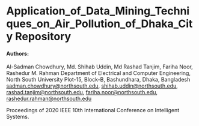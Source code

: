 # Application_of_Data_Mining_Techniques_on_Air_Pollution_of_Dhaka_City Repository

#### Authors:
Al-Sadman Chowdhury, Md. Shihab Uddin, Md Rashad Tanjim, Fariha Noor, Rashedur M. Rahman
Department of Electrical and Computer Engineering, North South University
Plot-15, Block-B, Bashundhara, Dhaka, Bangladesh
sadman.chowdhury@northsouth.edu, shihab.uddin@northsouth.edu, rashad.tanjim@northsouth.edu, fariha.noor@northsouth.edu, rashedur.rahman@northsouth.edu



Proceedings of 2020 IEEE 10th International Conference on Intelligent Systems.
